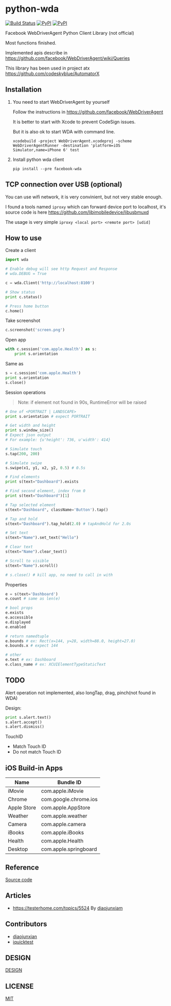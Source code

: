 # python-wda
[![Build Status](https://travis-ci.org/openatx/facebook-wda.svg?branch=master)](https://travis-ci.org/openatx/facebook-wda)
[![PyPI](https://img.shields.io/pypi/v/facebook-wda.svg)](https://pypi.python.org/pypi/facebook-wda)
[![PyPI](https://img.shields.io/pypi/l/facebook-wda.svg)]()

Facebook WebDriverAgent Python Client Library (not official)

Most functions finished.

Implemented apis describe in <https://github.com/facebook/WebDriverAgent/wiki/Queries>

This library has been used in project atx <https://github.com/codeskyblue/AutomatorX>

## Installation
1. You need to start WebDriverAgent by yourself

	Follow the instructions in <https://github.com/facebook/WebDriverAgent>

	It is better to start with Xcode to prevent CodeSign issues.

	But it is also ok to start WDA with command line.

	```
	xcodebuild -project WebDriverAgent.xcodeproj -scheme WebDriverAgentRunner -destination 'platform=iOS Simulator,name=iPhone 6' test
	```

2. Install python wda client

	```
	pip install --pre facebook-wda
	```

## TCP connection over USB (optional)
You can use wifi network, it is very convinient, but not very stable enough.

I found a tools named `iproxy` which can forward device port to localhost, it\'s source code is here <https://github.com/libimobiledevice/libusbmuxd>

The usage is very simple `iproxy <local port> <remote port> [udid]`

## How to use
Create a client

```py
import wda

# Enable debug will see http Request and Response
# wda.DEBUG = True

c = wda.Client('http://localhost:8100')

# Show status
print c.status()

# Press home button
c.home()
```

Take screenshot

```py
c.screenshot('screen.png')
```

Open app

```py
with c.session('com.apple.Health') as s:
	print s.orientation
```

Same as

```py
s = c.session('com.apple.Health')
print s.orientation
s.close()
```

Session operations

> Note: if element not found in 90s, RuntimeError will be raised

```py
# One of <PORTRAIT | LANDSCAPE>
print s.orientation # expect PORTRAIT

# Get width and height
print s.window_size()
# Expect json output
# For example: {u'height': 736, u'width': 414}

# Simulate touch
s.tap(200, 200)

# Simulate swipe
s.swipe(x1, y1, x2, y2, 0.5) # 0.5s

# Find elements
print s(text="Dashboard").exists

# Find second element, index from 0
print s(text="Dashboard")[1]

# Tap selected element
s(text="Dashboard", className='Button').tap()

# Tap and hold
s(text="Dashboard").tap_hold(2.0) # tapAndHold for 2.0s

# Set text
s(text="Name").set_text("Hello")

# Clear text
s(text="Name").clear_text()

# Scroll to visible
s(text="Name").scroll()

# s.close() # kill app, no need to call in with
```

Properties

```py
e = s(text='Dashboard')
e.count # same as len(e)

# bool props
e.exists
e.accessible
e.displayed
e.enabled

# return namedtuple
e.bounds # ex: Rect(x=144, y=28, width=88.0, height=27.0)
e.bounds.x # expect 144

# other
e.text # ex: Dashboard
e.class_name # ex: XCUIElementTypeStaticText
```

## TODO
Alert operation not implemented, also longTap, drag, pinch(not found in WDA)

Design:

```py
print s.alert.text()
s.alert.accept()
s.alert.dismiss()
```

TouchID

* Match Touch ID
* Do not match Touch ID

## iOS Build-in Apps
|   Name | Bundle ID          |
|--------|--------------------|
| iMovie | com.apple.iMovie |
| Chrome | com.google.chrome.ios |
| Apple Store | com.apple.AppStore |
| Weather | com.apple.weather |
| Camera | com.apple.camera |
| iBooks | com.apple.iBooks |
| Health | com.apple.Health |
| Desktop | com.apple.springboard |

## Reference
[Source code](https://github.com/facebook/WebDriverAgent/blob/master/WebDriverAgentLib/Commands/FBElementCommands.m#L62)

## Articles
* <https://testerhome.com/topics/5524> By [diaojunxiam](https://github.com/diaojunxian)

## Contributors
* [diaojunxian](https://github.com/diaojunxian)
* [iquicktest](https://github.com/iquicktest)

## DESIGN
[DESIGN](DESIGN.md)

## LICENSE
[MIT](LICENSE)
